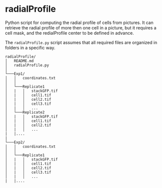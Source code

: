 # radialProfile
Python script for computing the radial profile of cells from pictures. 
It can retrieve the radial profile of more then one cell in a picture, but it requires a cell mask, and the redialProfile center to be defined in advance.

The `radialProfile.py` script assumes that all required files are organized in folders in a specific way.
```
radialProfile/
│   README.md
│   radialProfile.py  
│
└───Exp1/
│   │   coordinates.txt
│   │
│   └───Replicate1
│   |   │   stackGFP.tif
│   |   │   cell1.tif
│   |   │   cell2.tif
│   |   │   cell3.tif
│   |   │   ...
│   └───Replicate2
│   |   │   stackGFP.tif
│   |   │   cell1.tif
│   |   │   cell2.tif
│   |   │   ...
|   |....
|
└───Exp2/
│   │   coordinates.txt
│   │
│   └───Replicate1
│   |   │   stackGFP.tif
│   |   │   cell1.tif
│   |   │   cell2.tif
│   |   │   cell3.tif
│   |   │   ...
|   |....
```
